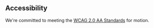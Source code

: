 ## Accessibility 

We're committed to meeting the [WCAG 2.0 AA Standards](https://www.w3.org/TR/UNDERSTANDING-WCAG20/time-limits-pause.html#time-limits-pause-intent-head) for motion.
